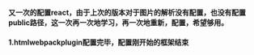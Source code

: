#### 又一次的配置react，由于上次的版本对于图片的解析没有配置，也没有配置public路径，这一次再一次地学习，再一次地重新，配置，希望够用。

#### 1.htmlwebpackplugin配置完毕，配置刚开始的框架结束